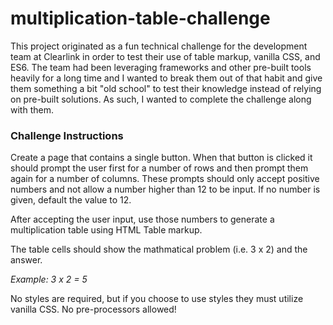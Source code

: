 # multiplication-table-challenge

This project originated as a fun technical challenge for the development team at Clearlink in order to test their use of table markup, vanilla CSS, and ES6. The team had been leveraging frameworks and other pre-built tools heavily for a long time and I wanted to break them out of that habit and give them something a bit "old school" to test their knowledge instead of relying on pre-built solutions. As such, I wanted to complete the challenge along with them.

### Challenge Instructions

Create a page that contains a single button. When that button is clicked it should prompt the user first for a number of rows and then prompt them again for a number of columns. These prompts should only accept positive numbers and not allow a number higher than 12 to be input. If no number is given, default the value to 12.

After accepting the user input, use those numbers to generate a multiplication table using HTML Table markup.

The table cells should show the mathmatical problem (i.e. 3 x 2) and the answer.

*Example: 3 x 2 = 5*

No styles are required, but if you choose to use styles they must utilize vanilla CSS. No pre-processors allowed!
